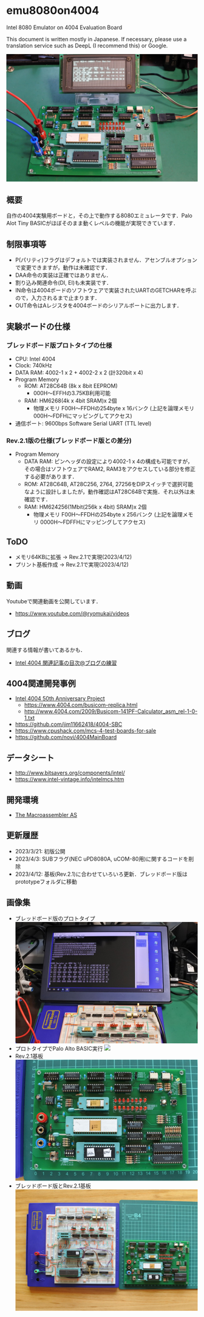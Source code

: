 # emu8080on4004
Intel 8080 Emulator on 4004 Evaluation Board

This document is written mostly in Japanese.
If necessary, please use a translation service such as DeepL (I recommend this) or Google.

![](images/title.jpg)

## 概要
自作の4004実験用ボードと，その上で動作する8080エミュレータです．Palo Alot Tiny BASICがほぼそのまま動くレベルの機能が実現できています．

## 制限事項等
- P(パリティ)フラグはデフォルトでは実装されません．アセンブルオプションで変更できますが，動作は未確認です．
- DAA命令の実装は正確ではありません．
- 割り込み関連命令(DI, EI)も未実装です．
- IN命令は4004ボードのソフトウェアで実装されたUARTのGETCHARを呼ぶので，入力されるまで止まります．
- OUT命令はAレジスタを4004ボードのシリアルポートに出力します．

## 実験ボードの仕様
### ブレッドボード版プロトタイプの仕様
- CPU: Intel 4004
- Clock: 740kHz
- DATA RAM: 4002-1 x 2 + 4002-2 x 2 (計320bit x 4)
- Program Memory
  - ROM: AT28C64B (8k x 8bit EEPROM)
    - 000H〜EFFHの3.75KB利用可能
  - RAM: HM6268(4k x 4bit SRAM)x 2個
    - 物理メモリ F00H〜FFDHの254byte x 16バンク
      (上記を論理メモリ 000H〜FDFHにマッピングしてアクセス)
- 通信ポート: 9600bps Software Serial UART (TTL level)

### Rev.2.1版の仕様(ブレッドボード版との差分)
- Program Memory
  - DATA RAM: ピンヘッダの設定により4002-1 x 4の構成も可能ですが，その場合はソフトウェアでRAM2, RAM3をアクセスしている部分を修正する必要があります．
  - ROM: AT28C64B, AT28C256, 2764, 27256をDIPスイッチで選択可能なように設計しましたが，動作確認はAT28C64Bで実施．それ以外は未確認です．
  - RAM: HM624256(1Mbit(256k x 4bit) SRAM)x 2個
    - 物理メモリ F00H〜FFDHの254byte x 256バンク
      (上記を論理メモリ 0000H〜FDFFHにマッピングしてアクセス)

## ToDO
- メモリ64KBに拡張 → Rev.2.1で実現(2023/4/12)
- プリント基板作成 → Rev.2.1で実現(2023/4/12)

## 動画
Youtubeで関連動画を公開しています．
- https://www.youtube.com/@ryomukai/videos

## ブログ
関連する情報が書いてあるかも．
- [Intel 4004 関連記事の目次@ブログの練習](https://blog.goo.ne.jp/tk-80/e/3fa1e2972737c7b7d1b83f4e7bd648a2)

## 4004関連開発事例
- [Intel 4004  50th Anniversary Project](https://www.4004.com/)
  - https://www.4004.com/busicom-replica.html
  - http://www.4004.com/2009/Busicom-141PF-Calculator_asm_rel-1-0-1.txt
- https://github.com/jim11662418/4004-SBC
- https://www.cpushack.com/mcs-4-test-boards-for-sale
- https://github.com/novi/4004MainBoard

## データシート
- http://www.bitsavers.org/components/intel/
- https://www.intel-vintage.info/intelmcs.htm

## 開発環境
- [The Macroassembler AS](http://john.ccac.rwth-aachen.de:8000/as/)

## 更新履歴
- 2023/3/21: 初版公開
- 2023/4/3: SUBフラグ(NEC uPD8080A, uCOM-80用)に関するコードを削除
- 2023/4/12: 基板(Rev.2.1)に合わせていろいろ更新．ブレッドボード版はprototypeフォルダに移動

## 画像集
- ブレッドボード版のプロトタイプ
![](images/prototype.jpg)
- プロトタイプでPalo Alto BASIC実行
![](images/basic.jpg)
- Rev.2.1基板
![](images/board_rev2_1.jpg)
- ブレッドボード版とRev.2.1基板
![](images/two_boards.jpg)
